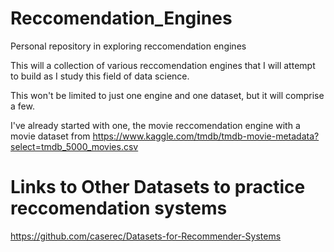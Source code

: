 # Reccomendation_Engines
 Personal repository in exploring reccomendation engines

This will a collection of various reccomendation engines that I will attempt to build as I study this field of data science.

This won't be limited to just one engine and one dataset, but it will comprise a few. 

I've already started with one, the movie reccomendation engine with a movie dataset from https://www.kaggle.com/tmdb/tmdb-movie-metadata?select=tmdb_5000_movies.csv




# Links to Other Datasets to practice reccomendation systems
https://github.com/caserec/Datasets-for-Recommender-Systems
